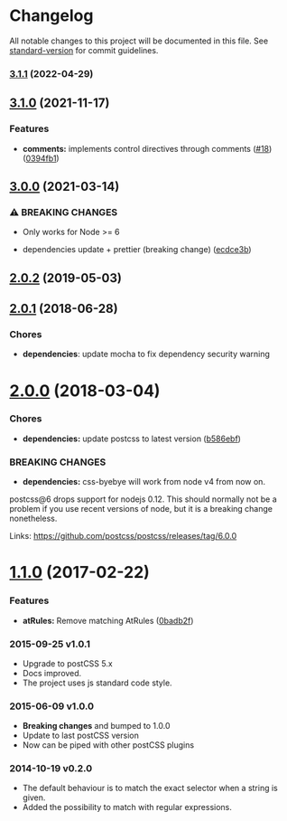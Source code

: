 # Changelog

All notable changes to this project will be documented in this file. See [standard-version](https://github.com/conventional-changelog/standard-version) for commit guidelines.

### [3.1.1](https://github.com/AoDev/css-byebye/compare/v3.1.0...v3.1.1) (2022-04-29)

## [3.1.0](https://github.com/AoDev/css-byebye/compare/v3.0.0...v3.1.0) (2021-11-17)


### Features

* **comments:** implements control directives through comments ([#18](https://github.com/AoDev/css-byebye/issues/18)) ([0394fb1](https://github.com/AoDev/css-byebye/commit/0394fb1b35526f643fcae9134366a61fae00d9c2))

## [3.0.0](https://github.com/AoDev/css-byebye/compare/v2.0.2...v3.0.0) (2021-03-14)


### ⚠ BREAKING CHANGES

* Only works for Node >= 6

* dependencies update + prettier (breaking change) ([ecdce3b](https://github.com/AoDev/css-byebye/commit/ecdce3b76284c1bd810c43d3fdff5c04a72f649e))

## [2.0.2](https://github.com/AoDev/css-byebye/compare/v2.0.1...v2.0.2) (2019-05-03)



<a name="2.0.1"></a>
## [2.0.1](https://github.com/AoDev/css-byebye/compare/v2.0.0...v2.0.1) (2018-06-28)

### Chores

* **dependencies**: update mocha to fix dependency security warning


<a name="2.0.0"></a>
# [2.0.0](https://github.com/AoDev/css-byebye/compare/v1.1.0...v2.0.0) (2018-03-04)


### Chores

* **dependencies:** update postcss to latest version ([b586ebf](https://github.com/AoDev/css-byebye/commit/b586ebf))


### BREAKING CHANGES

* **dependencies:** css-byebye will work from node v4 from now on.

postcss@6 drops support for nodejs 0.12. This should normally not be
a problem if you use recent versions of node, but it is a breaking
change nonetheless.

Links:
https://github.com/postcss/postcss/releases/tag/6.0.0



<a name="1.1.0"></a>
# [1.1.0](https://github.com/AoDev/css-byebye/compare/1.0.1...v1.1.0) (2017-02-22)

### Features

* **atRules:** Remove matching AtRules ([0badb2f](https://github.com/AoDev/css-byebye/commit/0badb2f))

### 2015-09-25 v1.0.1
* Upgrade to postCSS 5.x
* Docs improved.
* The project uses js standard code style.

### 2015-06-09 v1.0.0
* **Breaking changes** and bumped to 1.0.0
* Update to last postCSS version
* Now can be piped with other postCSS plugins

### 2014-10-19 v0.2.0
* The default behaviour is to match the exact selector when a string is given.
* Added the possibility to match with regular expressions.
